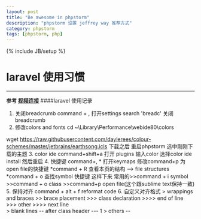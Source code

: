 ```yaml
---
layout: post
title: "Be awesome in phpstorm"
description: "phpstorm 设置 jeffrey way 推荐方式"
category: phpstorm
tags: [phpstorm, php]
---
```

{% include JB/setup %}
# laravel 使用习惯
---

 
**参考 [视频连接](https://laracasts.com/series/)**
####laravel 使用记录 
1. 关闭breadcrumb  command + , 打开settings search 'breadc' 关闭breadcrumb
2. 修改colors and fonts
    cd ~\Library\Performance\webide80\colors
    
 wget https://raw.githubusercontent.com/daylerees/colour-schemes/master/jetbrains/earthsong.icls
 下载之后 重启phpstorm  选中刚刚下载的主题
3. color ide  command+shift+a 打开 plugins 输入color 选择color ide install 然后重启
4. 快捷键 command+, * 打开keymaps 修改command+p 为open file的快捷键
                    *command + R   查看本页的结构  --> file structures
                    *command + o 查找symbol 快捷键
    这样下来 常用的>>command + i symbol >>command + o class >>command+p open file(这个跟sublime text保持一致)
5. 保持对齐  command + alt + f  reformat code
6. 自定义对齐格式  > wrappings and braces >> brace placement  >>> class declaration >>>> end of line  
                                                            >>> other >>>> next line  
                > blank lines          -- after class header  --- 1
                > others               -- 


<!--break-->
